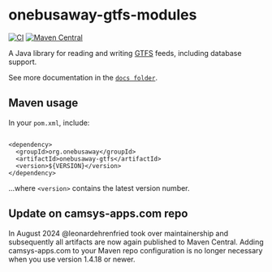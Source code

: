 # onebusaway-gtfs-modules 

[![CI](https://github.com/OneBusAway/onebusaway-gtfs-modules/actions/workflows/ci.yml/badge.svg)](https://github.com/OneBusAway/onebusaway-gtfs-modules/actions/workflows/ci.yml)
[![Maven Central](https://img.shields.io/maven-central/v/org.onebusaway/onebusaway-gtfs-modules.svg)](https://mvnrepository.com/artifact/org.onebusaway/onebusaway-gtfs-modules)

A Java library for reading and writing [GTFS](https://developers.google.com/transit/gtfs) feeds, including database support.

See more documentation in the [`docs folder`](./docs).

## Maven usage

In your `pom.xml`, include:

```

<dependency>
  <groupId>org.onebusaway</groupId>
  <artifactId>onebusaway-gtfs</artifactId>
  <version>${VERSION}</version>
</dependency>
```

...where `<version>` contains the latest version number.

## Update on camsys-apps.com repo

In August 2024 @leonardehrenfried took over maintainership and subsequently all artifacts are
now again published to Maven Central. Adding camsys-apps.com to your Maven repo configuration is no
longer necessary when you use version 1.4.18 or newer.